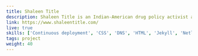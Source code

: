 ```yaml
---
title: Shaleen Title
description: Shaleen Title is an Indian-American drug policy activist and attorney who currently serves as one of five commissioners on the Massachusetts Cannabis Control Commission, the agency tasked with regulating legal and medical marijuana in the commonwealth. She asked me for a classic and timeless rebuild of her website, which I completed using Jekyll as a static site generator, Netlify for continuous deployment, and Forestry as a content management system.
link: https://www.shaleentitle.com/
live: true
skills: ['Continuous deployment', 'CSS', 'DNS', 'HTML', 'Jekyll', 'Netlify', 'Sass', 'Forestry', 'CMS']
tags: project
weight: 40
---
```

